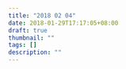 ```yaml
---
title: "2018 02 04"
date: 2018-01-29T17:17:05+08:00
draft: true
thumbnail: ""
tags: []
description: ""
---
```


